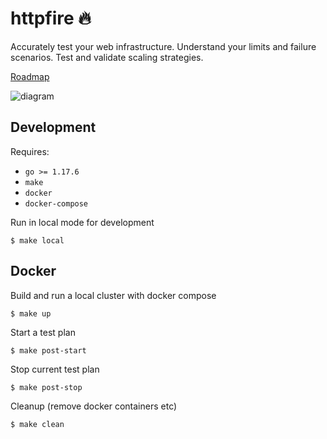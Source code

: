 # httpfire 🔥

Accurately test your web infrastructure. Understand your limits and failure scenarios. Test and validate scaling strategies.

[Roadmap](https://github.com/shanegibbs/httpfire/projects/1)

![diagram](https://user-images.githubusercontent.com/2838876/155901455-1aab9efa-5de1-4f30-a3fc-68a109e90668.png)

## Development

Requires:
- `go >= 1.17.6`
- `make`
- `docker`
- `docker-compose`

Run in local mode for development

```shell
$ make local
```

## Docker

Build and run a local cluster with docker compose

```shell
$ make up
```

Start a test plan

```shell
$ make post-start
```

Stop current test plan

```shell
$ make post-stop
```

Cleanup (remove docker containers etc)

```shell
$ make clean
```
